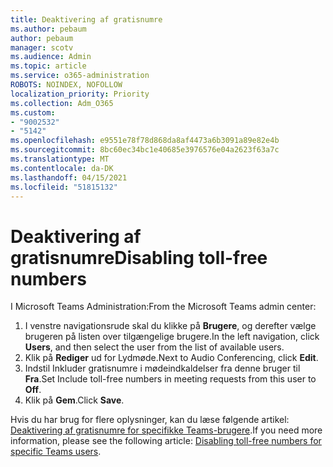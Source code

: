 ```yaml
---
title: Deaktivering af gratisnumre
ms.author: pebaum
author: pebaum
manager: scotv
ms.audience: Admin
ms.topic: article
ms.service: o365-administration
ROBOTS: NOINDEX, NOFOLLOW
localization_priority: Priority
ms.collection: Adm_O365
ms.custom:
- "9002532"
- "5142"
ms.openlocfilehash: e9551e78f78d868da8af4473a6b3091a89e82e4b
ms.sourcegitcommit: 8bc60ec34bc1e40685e3976576e04a2623f63a7c
ms.translationtype: MT
ms.contentlocale: da-DK
ms.lasthandoff: 04/15/2021
ms.locfileid: "51815132"
---
```

# <a name="disabling-toll-free-numbers"></a><span data-ttu-id="12f93-102">Deaktivering af gratisnumre</span><span class="sxs-lookup"><span data-stu-id="12f93-102">Disabling toll-free numbers</span></span>

<span data-ttu-id="12f93-103">I Microsoft Teams Administration:</span><span class="sxs-lookup"><span data-stu-id="12f93-103">From the Microsoft Teams admin center:</span></span>

1. <span data-ttu-id="12f93-104">I venstre navigationsrude skal du klikke på **Brugere**, og derefter vælge brugeren på listen over tilgængelige brugere.</span><span class="sxs-lookup"><span data-stu-id="12f93-104">In the left navigation, click **Users**, and then select the user from the list of available users.</span></span>
2. <span data-ttu-id="12f93-105">Klik på **Rediger** ud for Lydmøde.</span><span class="sxs-lookup"><span data-stu-id="12f93-105">Next to Audio Conferencing, click **Edit**.</span></span>
3. <span data-ttu-id="12f93-106">Indstil Inkluder gratisnumre i mødeindkaldelser fra denne bruger til **Fra**.</span><span class="sxs-lookup"><span data-stu-id="12f93-106">Set Include toll-free numbers in meeting requests from this user to **Off**.</span></span>
4. <span data-ttu-id="12f93-107">Klik på **Gem**.</span><span class="sxs-lookup"><span data-stu-id="12f93-107">Click **Save**.</span></span>

<span data-ttu-id="12f93-108">Hvis du har brug for flere oplysninger, kan du læse følgende artikel: [Deaktivering af gratisnumre for specifikke Teams-brugere](https://docs.microsoft.com/microsoftteams/disabling-toll-free-numbers-for-specific-teams-users).</span><span class="sxs-lookup"><span data-stu-id="12f93-108">If you need more information, please see the following article: [Disabling toll-free numbers for specific Teams users](https://docs.microsoft.com/microsoftteams/disabling-toll-free-numbers-for-specific-teams-users).</span></span>
